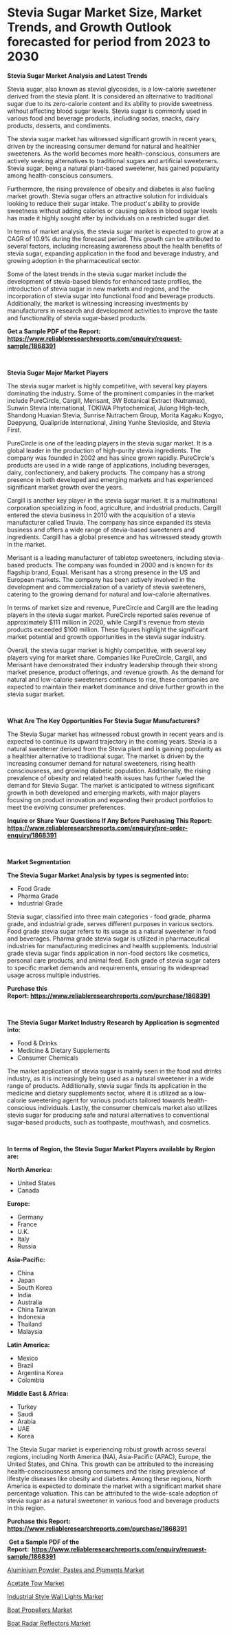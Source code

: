 <p><h1>Stevia Sugar Market Size, Market Trends, and Growth Outlook forecasted for period from 2023 to 2030</h1></p><p><strong>Stevia Sugar Market Analysis and Latest Trends</strong></p>
<p><p>Stevia sugar, also known as steviol glycosides, is a low-calorie sweetener derived from the stevia plant. It is considered an alternative to traditional sugar due to its zero-calorie content and its ability to provide sweetness without affecting blood sugar levels. Stevia sugar is commonly used in various food and beverage products, including sodas, snacks, dairy products, desserts, and condiments.</p><p>The stevia sugar market has witnessed significant growth in recent years, driven by the increasing consumer demand for natural and healthier sweeteners. As the world becomes more health-conscious, consumers are actively seeking alternatives to traditional sugars and artificial sweeteners. Stevia sugar, being a natural plant-based sweetener, has gained popularity among health-conscious consumers.</p><p>Furthermore, the rising prevalence of obesity and diabetes is also fueling market growth. Stevia sugar offers an attractive solution for individuals looking to reduce their sugar intake. The product's ability to provide sweetness without adding calories or causing spikes in blood sugar levels has made it highly sought after by individuals on a restricted sugar diet.</p><p>In terms of market analysis, the stevia sugar market is expected to grow at a CAGR of 10.9% during the forecast period. This growth can be attributed to several factors, including increasing awareness about the health benefits of stevia sugar, expanding application in the food and beverage industry, and growing adoption in the pharmaceutical sector.</p><p>Some of the latest trends in the stevia sugar market include the development of stevia-based blends for enhanced taste profiles, the introduction of stevia sugar in new markets and regions, and the incorporation of stevia sugar into functional food and beverage products. Additionally, the market is witnessing increasing investments by manufacturers in research and development activities to improve the taste and functionality of stevia sugar-based products.</p></p>
<p><strong>Get a Sample PDF of the Report:&nbsp; <a href="https://www.reliableresearchreports.com/enquiry/request-sample/1868391">https://www.reliableresearchreports.com/enquiry/request-sample/1868391</a></strong></p>
<p>&nbsp;</p>
<p><strong>Stevia Sugar Major Market Players</strong></p>
<p><p>The stevia sugar market is highly competitive, with several key players dominating the industry. Some of the prominent companies in the market include PureCircle, Cargill, Merisant, 3W Botanical Extract (Nutramax), Sunwin Stevia International, TOKIWA Phytochemical, Julong High-tech, Shandong Huaxian Stevia, Sunrise Nutrachem Group, Morita Kagaku Kogyo, Daepyung, Qualipride International, Jining Yunhe Stevioside, and Stevia First.</p><p>PureCircle is one of the leading players in the stevia sugar market. It is a global leader in the production of high-purity stevia ingredients. The company was founded in 2002 and has since grown rapidly. PureCircle's products are used in a wide range of applications, including beverages, dairy, confectionery, and bakery products. The company has a strong presence in both developed and emerging markets and has experienced significant market growth over the years. </p><p>Cargill is another key player in the stevia sugar market. It is a multinational corporation specializing in food, agriculture, and industrial products. Cargill entered the stevia business in 2010 with the acquisition of a stevia manufacturer called Truvia. The company has since expanded its stevia business and offers a wide range of stevia-based sweeteners and ingredients. Cargill has a global presence and has witnessed steady growth in the market.</p><p>Merisant is a leading manufacturer of tabletop sweeteners, including stevia-based products. The company was founded in 2000 and is known for its flagship brand, Equal. Merisant has a strong presence in the US and European markets. The company has been actively involved in the development and commercialization of a variety of stevia sweeteners, catering to the growing demand for natural and low-calorie alternatives.</p><p>In terms of market size and revenue, PureCircle and Cargill are the leading players in the stevia sugar market. PureCircle reported sales revenue of approximately $111 million in 2020, while Cargill's revenue from stevia products exceeded $100 million. These figures highlight the significant market potential and growth opportunities in the stevia sugar industry.</p><p>Overall, the stevia sugar market is highly competitive, with several key players vying for market share. Companies like PureCircle, Cargill, and Merisant have demonstrated their industry leadership through their strong market presence, product offerings, and revenue growth. As the demand for natural and low-calorie sweeteners continues to rise, these companies are expected to maintain their market dominance and drive further growth in the stevia sugar market.</p></p>
<p>&nbsp;</p>
<p><strong>What Are The Key Opportunities For Stevia Sugar Manufacturers?</strong></p>
<p><p>The Stevia Sugar market has witnessed robust growth in recent years and is expected to continue its upward trajectory in the coming years. Stevia is a natural sweetener derived from the Stevia plant and is gaining popularity as a healthier alternative to traditional sugar. The market is driven by the increasing consumer demand for natural sweeteners, rising health consciousness, and growing diabetic population. Additionally, the rising prevalence of obesity and related health issues has further fueled the demand for Stevia Sugar. The market is anticipated to witness significant growth in both developed and emerging markets, with major players focusing on product innovation and expanding their product portfolios to meet the evolving consumer preferences.</p></p>
<p><strong>Inquire or Share Your Questions If Any Before Purchasing This Report: <a href="https://www.reliableresearchreports.com/enquiry/pre-order-enquiry/1868391">https://www.reliableresearchreports.com/enquiry/pre-order-enquiry/1868391</a></strong></p>
<p>&nbsp;</p>
<p><strong>Market Segmentation</strong></p>
<p><strong>The Stevia Sugar Market Analysis by types is segmented into:</strong></p>
<p><ul><li>Food Grade</li><li>Pharma Grade</li><li>Industrial Grade</li></ul></p>
<p><p>Stevia sugar, classified into three main categories - food grade, pharma grade, and industrial grade, serves different purposes in various sectors. Food grade stevia sugar refers to its usage as a natural sweetener in food and beverages. Pharma grade stevia sugar is utilized in pharmaceutical industries for manufacturing medicines and health supplements. Industrial grade stevia sugar finds application in non-food sectors like cosmetics, personal care products, and animal feed. Each grade of stevia sugar caters to specific market demands and requirements, ensuring its widespread usage across multiple industries.</p></p>
<p><strong>Purchase this Report:&nbsp;<a href="https://www.reliableresearchreports.com/purchase/1868391">https://www.reliableresearchreports.com/purchase/1868391</a></strong></p>
<p>&nbsp;</p>
<p><strong>The Stevia Sugar Market Industry Research by Application is segmented into:</strong></p>
<p><ul><li>Food & Drinks</li><li>Medicine & Dietary Supplements</li><li>Consumer Chemicals</li></ul></p>
<p><p>The market application of stevia sugar is mainly seen in the food and drinks industry, as it is increasingly being used as a natural sweetener in a wide range of products. Additionally, stevia sugar finds its application in the medicine and dietary supplements sector, where it is utilized as a low-calorie sweetening agent for various products tailored towards health-conscious individuals. Lastly, the consumer chemicals market also utilizes stevia sugar for producing safe and natural alternatives to conventional sugar-based products, such as toothpaste, mouthwash, and cosmetics.</p></p>
<p>&nbsp;</p>
<p><strong>In terms of Region, the Stevia Sugar Market Players available by Region are:</strong></p>
<p>
    <p> <strong> North America: </strong>
        <ul>
            <li>United States</li>
            <li>Canada</li>
        </ul>
        </p> 
    <p> <strong> Europe: </strong>
        <ul>
            <li>Germany</li>
            <li>France</li>
            <li>U.K.</li>
            <li>Italy</li>
            <li>Russia</li>
        </ul>
        </p> 
    <p> <strong> Asia-Pacific: </strong>
        <ul>
            <li>China</li>
            <li>Japan</li>
            <li>South Korea</li>
            <li>India</li>
            <li>Australia</li>
            <li>China Taiwan</li>
            <li>Indonesia</li>
            <li>Thailand</li>
            <li>Malaysia</li>
        </ul>
        </p> 
    <p> <strong> Latin America: </strong>
        <ul>
            <li>Mexico</li>
            <li>Brazil</li>
            <li>Argentina Korea</li>
            <li>Colombia</li>
        </ul>
        </p> 
    <p> <strong> Middle East & Africa: </strong>
        <ul>
            <li>Turkey</li>
            <li>Saudi</li>
            <li>Arabia</li>
            <li>UAE</li>
            <li>Korea</li>
        </ul>
    </p>
    </p>
<p><p>The Stevia Sugar market is experiencing robust growth across several regions, including North America (NA), Asia-Pacific (APAC), Europe, the United States, and China. This growth can be attributed to the increasing health-consciousness among consumers and the rising prevalence of lifestyle diseases like obesity and diabetes. Among these regions, North America is expected to dominate the market with a significant market share percentage valuation. This can be attributed to the wide-scale adoption of stevia sugar as a natural sweetener in various food and beverage products in this region.</p></p>
<p><strong>Purchase this Report: <a href="https://www.reliableresearchreports.com/purchase/1868391">https://www.reliableresearchreports.com/purchase/1868391</a></strong></p>
<p>&nbsp;<strong>Get a Sample PDF of the Report:&nbsp;&nbsp;<a href="https://www.reliableresearchreports.com/enquiry/request-sample/1868391">https://www.reliableresearchreports.com/enquiry/request-sample/1868391</a></strong></p>
<p><strong></strong></p>
<p><p><a href="https://github.com/rahu1503/Market-Research-Report-List-1/blob/main/aluminium-powder-pastes-and-pigments-market.md">Aluminium Powder, Pastes and Pigments Market</a></p><p><a href="https://github.com/rahu1501/Market-Research-Report-List-1/blob/main/acetate-tow-market.md">Acetate Tow Market</a></p><p><a href="https://medium.com/@vergiekunze/industrial-style-wall-lights-market-size-reveals-the-best-marketing-channels-in-global-industry-71a7447478ce">Industrial Style Wall Lights Market</a></p><p><a href="https://medium.com/@williammann19/boat-propellers-nbsp-market-focuses-on-market-share-size-and-projected-forecast-till-2030-7ad7d1714b7d">Boat Propellers Market</a></p><p><a href="https://medium.com/@erickasauer/boat-radar-reflectors-market-competitive-analysis-market-trends-and-forecast-to-2030-f207052fef11">Boat Radar Reflectors Market</a></p></p>